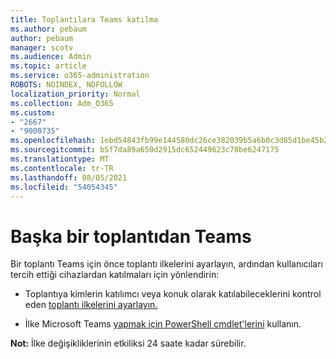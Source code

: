 ```yaml
---
title: Toplantılara Teams katılma
ms.author: pebaum
author: pebaum
manager: scotv
ms.audience: Admin
ms.topic: article
ms.service: o365-administration
ROBOTS: NOINDEX, NOFOLLOW
localization_priority: Normal
ms.collection: Adm_O365
ms.custom:
- "2667"
- "9000735"
ms.openlocfilehash: 1ebd54843fb99e144580dc26ce382039b5a6b0c3d85d1be45b2b49a0e92f5d46
ms.sourcegitcommit: b5f7da89a650d2915dc652449623c78be6247175
ms.translationtype: MT
ms.contentlocale: tr-TR
ms.lasthandoff: 08/05/2021
ms.locfileid: "54054345"
---
```

# <a name="join-a-meeting-in-teams"></a>Başka bir toplantıdan Teams

Bir toplantı Teams için önce toplantı ilkelerini ayarlayın, ardından kullanıcıları tercih ettiği cihazlardan katılmaları için yönlendirin:

- Toplantıya kimlerin katılımcı veya konuk olarak katılabileceklerini kontrol eden [toplantı ilkelerini ayarlayın.](https://docs.microsoft.com/microsoftteams/meeting-policies-in-teams#meeting-policy-settings---participants--guests) 

- İlke Microsoft Teams [yapmak için PowerShell cmdlet'lerini](https://docs.microsoft.com/microsoftteams/teams-powershell-overview) kullanın.    

**Not:** İlke değişikliklerinin etkiliksi 24 saate kadar sürebilir.